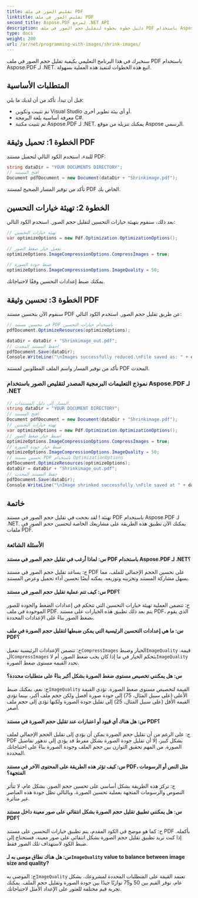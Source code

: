 ```yaml
---
title: تقليص الصور في ملف PDF
linktitle: تقليص الصور في ملف PDF
second_title: Aspose.PDF لمرجع .NET API
description: دليل خطوة بخطوة لتقليل حجم الصور في ملف PDF باستخدام Aspose.PDF لـ .NET.
type: docs
weight: 280
url: /ar/net/programming-with-images/shrink-images/
---
```

سنخبرك في هذا البرنامج التعليمي بكيفية تقليل حجم الصور في ملف PDF باستخدام Aspose.PDF لـ .NET. اتبع هذه الخطوات لتنفيذ هذه العملية بسهولة.

## المتطلبات الأساسية

قبل أن تبدأ، تأكد من أن لديك ما يلي:

- تم تثبيت وتكوين Visual Studio أو أي بيئة تطوير أخرى.
- معرفة أساسية بلغة البرمجة C#.
- تم تثبيت مكتبة Aspose.PDF لـ .NET. يمكنك تنزيله من موقع Aspose الرسمي.

## الخطوة 1: تحميل وثيقة PDF

للبدء، استخدم الكود التالي لتحميل مستند PDF:

```csharp
string dataDir = "YOUR DOCUMENTS DIRECTORY";
// افتح المستند
Document pdfDocument = new Document(dataDir + "Shrinkimage.pdf");
```

تأكد من توفير المسار الصحيح لمستند PDF الخاص بك.

## الخطوة 2: تهيئة خيارات التحسين

بعد ذلك، سنقوم بتهيئة خيارات التحسين لتقليل حجم الصور. استخدم الكود التالي:

```csharp
// تهيئة خيارات التحسين
var optimizeOptions = new Pdf.Optimization.OptimizationOptions();

// تفعيل خيار ضغط الصور
optimizeOptions.ImageCompressionOptions.CompressImages = true;

// ضبط جودة الصورة
optimizeOptions.ImageCompressionOptions.ImageQuality = 50;
```

يمكنك ضبط إعدادات التحسين وفقًا لاحتياجاتك.

## الخطوة 3: تحسين وثيقة PDF

سنقوم الآن بتحسين مستند PDF عن طريق تقليل حجم الصور. استخدم الكود التالي:

```csharp
// قم بتحسين مستند PDF باستخدام خيارات التحسين
pdfDocument.OptimizeResources(optimizeOptions);

dataDir = dataDir + "Shrinkimage_out.pdf";
// احفظ المستند المحدث
pdfDocument.Save(dataDir);
Console.WriteLine("\nImages successfully reduced.\nFile saved as: " + dataDir);
```

تأكد من توفير المسار واسم الملف المطلوبين لمستند PDF المحدث.

### نموذج التعليمات البرمجية المصدر لتقليص الصور باستخدام Aspose.PDF لـ .NET 
```csharp
// المسار إلى دليل المستندات.
string dataDir = "YOUR DOCUMENT DIRECTORY";
// افتح المستند
Document pdfDocument = new Document(dataDir + "Shrinkimage.pdf");
// تهيئة خيارات التحسين
var optimizeOptions = new Pdf.Optimization.OptimizationOptions();
// اضبط خيار ضغط الصور
optimizeOptions.ImageCompressionOptions.CompressImages = true;
// ضبط خيار جودة الصورة
optimizeOptions.ImageCompressionOptions.ImageQuality = 50;
// تحسين مستند PDF باستخدام OptimizationOptions
pdfDocument.OptimizeResources(optimizeOptions);
dataDir = dataDir + "Shrinkimage_out.pdf";
// حفظ المستند المحدث
pdfDocument.Save(dataDir);
Console.WriteLine("\nImage shrinked successfully.\nFile saved at " + dataDir);
```

## خاتمة

تهنئة ! لقد نجحت في تقليل حجم الصور في مستند PDF باستخدام Aspose.PDF لـ .NET. يمكنك الآن تطبيق هذه الطريقة على مشاريعك الخاصة لتحسين حجم الصور في ملفات PDF.

### الأسئلة الشائعة

#### س: لماذا أرغب في تقليل حجم الصور في مستند PDF باستخدام Aspose.PDF لـ .NET؟

ج: يساعد تقليل حجم الصور في مستند PDF على تحسين الحجم الإجمالي للملف، مما يسهل مشاركة المستند وتخزينه وتوزيعه. يمكنه أيضًا تحسين أداء تحميل وعرض المستند.

#### س: كيف تتم عملية تقليل حجم الصور في مستند PDF؟

ج: تتضمن العملية تهيئة خيارات التحسين التي تتحكم في إعدادات الضغط والجودة للصور الموجودة في ملف PDF. يتم بعد ذلك تطبيق هذه الخيارات على مستند PDF، الذي يقوم بضغط الصور بناءً على الإعدادات المحددة.

#### س: ما هي إعدادات التحسين الرئيسية التي يمكن ضبطها لتقليل حجم الصورة في ملف PDF؟

 ج: تتضمن الإعدادات الرئيسية تفعيل`CompressImages` الخيار وضبط`ImageQuality` قيمة. ال`CompressImages` يتحكم الخيار في ما إذا كان يجب ضغط الصور، أم لا`ImageQuality` تحدد القيمة مستوى ضغط الصورة.

#### س: هل يمكنني تخصيص مستوى ضغط الصورة بشكل أكبر بناءً على متطلبات محددة؟

 ج: نعم، يمكنك ضبط`ImageQuality` القيمة لتخصيص مستوى ضغط الصورة. تؤدي القيمة الأعلى (على سبيل المثال، 75) إلى جودة صورة أفضل ولكن حجم ملف أكبر، بينما تؤدي القيمة الأقل (على سبيل المثال، 25) إلى تقليل جودة الصورة ولكنها تؤدي إلى حجم ملف أصغر.

#### س: هل هناك أي قيود أو اعتبارات عند تقليل حجم الصورة في مستند PDF؟

ج: على الرغم من أن تقليل حجم الصورة يمكن أن يؤدي إلى تقليل الحجم الإجمالي لملف PDF بشكل كبير، إلا أن تقليل جودة الصورة بشكل مفرط قد يؤدي إلى تدهور تفاصيل الصورة. من المهم تحقيق التوازن بين حجم الملف وجودة الصورة بناءً على احتياجاتك المحددة.

#### س: كيف تؤثر هذه الطريقة على المحتوى الآخر في مستند PDF، مثل النص أو الرسومات المتجهة؟

ج: تركز هذه الطريقة بشكل أساسي على تحسين حجم الصور. بشكل عام، لا تتأثر النصوص والرسومات المتجهة بعملية تحسين الصورة، وبالتالي تظل جودة هذه العناصر غير متأثرة.

#### س: هل يمكنني تطبيق تقليل حجم الصورة بشكل انتقائي على صور معينة داخل مستند PDF؟

ج: كما هو موضح في الكود المقدم، يتم تطبيق خيارات التحسين على مستند PDF بأكمله. إذا كنت تريد تطبيق تقليل حجم الصورة بشكل انتقائي على صور معينة، فستحتاج إلى ضبط الكود لاستهداف تلك الصور فقط.

####  س: هل هناك نطاق موصى به لـ`ImageQuality` value to balance between image size and quality?

 ج: الموصى به`ImageQuality` تعتمد القيمة على المتطلبات المحددة لمشروعك. بشكل عام، توفر القيم بين 50 و75 توازنًا جيدًا بين جودة الصورة وتقليل حجم الملف. يمكنك تجربة قيم مختلفة للعثور على الإعداد الأمثل لاحتياجاتك.
